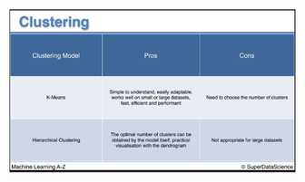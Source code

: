 <img src="https://github.com/SakshamBansal753/Python-Based-Projects/blob/main/Machine%20Learning%20Practices/Part%204%3AClustering/Pros%20and%20Cons%20of%20Clustering%20model/Clustering.png"/>
